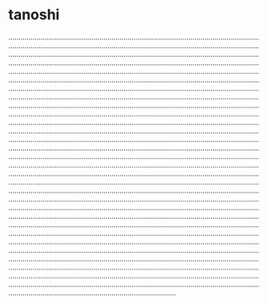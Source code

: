 # tanoshi

...........................................................................................................................................................................................................................................................................................................................................................................................................................................................................................................................................................................................................................................................................................................................................................................................................................................................................................................................................................................................................................................................................................................................................................................................................................................................................................................................................................................................................................................................................................................................................................................................................................................................................................................................................................................................................................................................................................................................................................................................................................................................................................................................................................................................................................................................................................................................................................................................................................................................................................................................................................................................................................................................................................................................................................................................................................................................................................................................................................................................................................................................................................................................................................................................................................................................................................................................................................................................................................................................................................................................................................................................................................................................................................................................................................................................................................................................................................................................................................